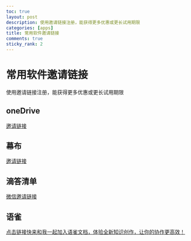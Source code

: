 ```yaml
---
toc: true
layout: post
description: 使用邀请链接注册，能获得更多优惠或更长试用期限
categories: [apps]
title: 常用软件邀请链接
comments: true
sticky_rank: 2
---
```


# 常用软件邀请链接
使用邀请链接注册，能获得更多优惠或更长试用期限

## oneDrive
[邀请链接](https://onedrive.live.com?invref=206f7cb95644b0e2&invscr=90)

## 幕布
[邀请链接](https://mubu.com/inv/43807)

## 滴答清单
[微信邀请链接](https://dida365.com/promotion/inviteFriends/wechatRefer?c=3&u=de93b58f5bf14b8d9a655d0c2f24bee6&t=0)

## 语雀
[点击链接快来和我一起加入语雀文档，体验全新知识创作，让你的协作更高效！](https://www.yuque.com/login?platform=wechat&inviteToken=f44225123bcab02038f11cc0a7ab720c11594faf8f8a55410385b9946c61347b)